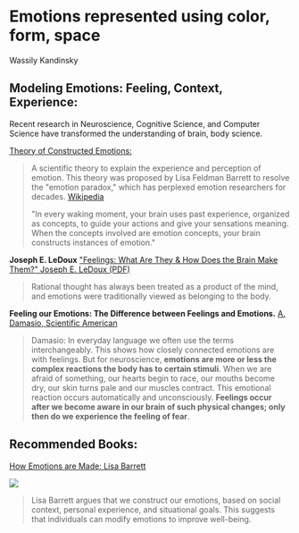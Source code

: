 # Emotions represented using color, form, space

Wassily Kandinsky

## Modeling Emotions:  Feeling, Context, Experience:

Recent research in Neuroscience, Cognitive Science, and Computer Science have transformed the understanding of brain, body science.

[Theory of Constructed Emotions:](https://en.wikipedia.org/wiki/Theory_of_constructed_emotion)

> A scientific theory to explain the experience and perception of emotion. This theory was proposed by Lisa Feldman Barrett to resolve the "emotion paradox," which has perplexed emotion researchers for decades. [Wikipedia](https://en.wikipedia.org/wiki/Theory_of_constructed_emotion)
>
> "In every waking moment, your brain uses past experience, organized as concepts, to guide your actions and give your sensations meaning. When the concepts involved are emotion concepts, your brain constructs instances of emotion."

**Joseph E. LeDoux** ["Feelings: What Are They & How Does the Brain Make Them?" Joseph E. LeDoux \(PDF\)](https://www.cns.nyu.edu/home/ledoux/pdf/daed_LeDoux_2015.pdf)

> Rational thought has always been treated as a product of the mind, and emotions were traditionally viewed as belonging to the body.

**Feeling our Emotions: The Difference between Feelings and Emotions.**  [A. Damasio, Scientific American](https://www.scientificamerican.com/article/feeling-our-emotions/)

> Damasio: In everyday language we often use the terms interchangeably. This shows how closely connected emotions are with feelings. But for neuroscience, **emotions are more or less the complex reactions the body has to certain stimuli**. When we are afraid of something, our hearts begin to race, our mouths become dry, our skin turns pale and our muscles contract. This emotional reaction occurs automatically and unconsciously. **Feelings occur after we become aware in our brain of such physical changes; only then do we experience the feeling of fear**.

## Recommended Books:

[How Emotions are Made: Lisa Barrett](https://www.amazon.com/How-Emotions-Are-Made-Secret-ebook/dp/B00QPHURT6)

![](https://images-na.ssl-images-amazon.com/images/I/41b4x8kJXrL.SR160,240_BG243,243,243.jpg)

> Lisa Barrett argues that we construct our emotions, based on social context, personal experience, and situational goals. This suggests that individuals can modify emotions to improve well-being.

